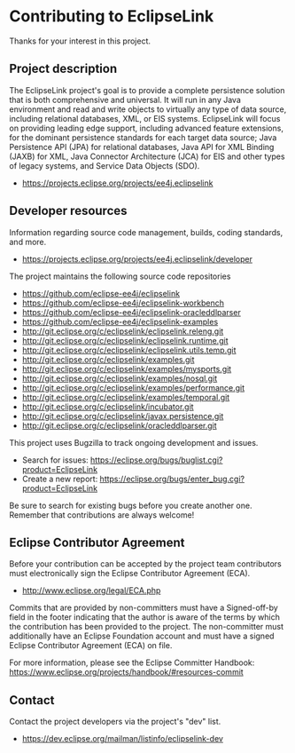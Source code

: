 # Contributing to EclipseLink

Thanks for your interest in this project.

## Project description

The EclipseLink project's goal is to provide a complete persistence solution
that is both comprehensive and universal. It will run in any Java environment
and read and write objects to virtually any type of data source, including
relational databases, XML, or EIS systems. EclipseLink will focus on providing
leading edge support, including advanced feature extensions, for the dominant
persistence standards for each target data source; Java Persistence API (JPA)
for relational databases, Java API for XML Binding (JAXB) for XML, Java
Connector Architecture (JCA) for EIS and other types of legacy systems, and
Service Data Objects (SDO).

* https://projects.eclipse.org/projects/ee4j.eclipselink

## Developer resources

Information regarding source code management, builds, coding standards, and
more.

* https://projects.eclipse.org/projects/ee4j.eclipselink/developer

The project maintains the following source code repositories

* https://github.com/eclipse-ee4j/eclipselink
* https://github.com/eclipse-ee4j/eclipselink-workbench
* https://github.com/eclipse-ee4j/eclipselink-oracleddlparser
* https://github.com/eclipse-ee4j/eclipselink-examples
* http://git.eclipse.org/c/eclipselink/eclipselink.releng.git
* http://git.eclipse.org/c/eclipselink/eclipselink.runtime.git
* http://git.eclipse.org/c/eclipselink/eclipselink.utils.temp.git
* http://git.eclipse.org/c/eclipselink/examples.git
* http://git.eclipse.org/c/eclipselink/examples/mysports.git
* http://git.eclipse.org/c/eclipselink/examples/nosql.git
* http://git.eclipse.org/c/eclipselink/examples/performance.git
* http://git.eclipse.org/c/eclipselink/examples/temporal.git
* http://git.eclipse.org/c/eclipselink/incubator.git
* http://git.eclipse.org/c/eclipselink/javax.persistence.git
* http://git.eclipse.org/c/eclipselink/oracleddlparser.git

This project uses Bugzilla to track ongoing development and issues.

* Search for issues: https://eclipse.org/bugs/buglist.cgi?product=EclipseLink
* Create a new report:
   https://eclipse.org/bugs/enter_bug.cgi?product=EclipseLink

Be sure to search for existing bugs before you create another one. Remember that
contributions are always welcome!

## Eclipse Contributor Agreement

Before your contribution can be accepted by the project team contributors must
electronically sign the Eclipse Contributor Agreement (ECA).

* http://www.eclipse.org/legal/ECA.php

Commits that are provided by non-committers must have a Signed-off-by field in
the footer indicating that the author is aware of the terms by which the
contribution has been provided to the project. The non-committer must
additionally have an Eclipse Foundation account and must have a signed Eclipse
Contributor Agreement (ECA) on file.

For more information, please see the Eclipse Committer Handbook:
https://www.eclipse.org/projects/handbook/#resources-commit

## Contact

Contact the project developers via the project's "dev" list.

* https://dev.eclipse.org/mailman/listinfo/eclipselink-dev

